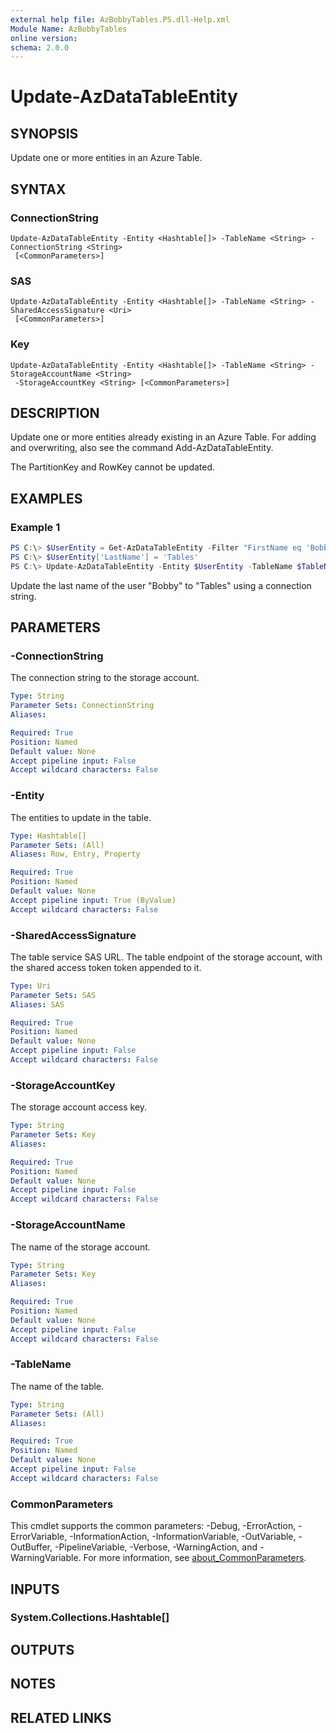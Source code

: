 ```yaml
---
external help file: AzBobbyTables.PS.dll-Help.xml
Module Name: AzBobbyTables
online version:
schema: 2.0.0
---
```


# Update-AzDataTableEntity

## SYNOPSIS
Update one or more entities in an Azure Table.

## SYNTAX

### ConnectionString
```
Update-AzDataTableEntity -Entity <Hashtable[]> -TableName <String> -ConnectionString <String>
 [<CommonParameters>]
```

### SAS
```
Update-AzDataTableEntity -Entity <Hashtable[]> -TableName <String> -SharedAccessSignature <Uri>
 [<CommonParameters>]
```

### Key
```
Update-AzDataTableEntity -Entity <Hashtable[]> -TableName <String> -StorageAccountName <String>
 -StorageAccountKey <String> [<CommonParameters>]
```

## DESCRIPTION
Update one or more entities already existing in an Azure Table.
For adding and overwriting, also see the command Add-AzDataTableEntity.

The PartitionKey and RowKey cannot be updated.

## EXAMPLES

### Example 1
```powershell
PS C:\> $UserEntity = Get-AzDataTableEntity -Filter "FirstName eq 'Bobby'" -TableName $TableName -ConnectionString $ConnectionString
PS C:\> $UserEntity['LastName'] = 'Tables'
PS C:\> Update-AzDataTableEntity -Entity $UserEntity -TableName $TableName -ConnectionString $ConnectionString
```

Update the last name of the user "Bobby" to "Tables" using a connection string.

## PARAMETERS

### -ConnectionString
The connection string to the storage account.

```yaml
Type: String
Parameter Sets: ConnectionString
Aliases:

Required: True
Position: Named
Default value: None
Accept pipeline input: False
Accept wildcard characters: False
```

### -Entity
The entities to update in the table.

```yaml
Type: Hashtable[]
Parameter Sets: (All)
Aliases: Row, Entry, Property

Required: True
Position: Named
Default value: None
Accept pipeline input: True (ByValue)
Accept wildcard characters: False
```

### -SharedAccessSignature
The table service SAS URL.
The table endpoint of the storage account, with the shared access token token appended to it.

```yaml
Type: Uri
Parameter Sets: SAS
Aliases: SAS

Required: True
Position: Named
Default value: None
Accept pipeline input: False
Accept wildcard characters: False
```

### -StorageAccountKey
The storage account access key.

```yaml
Type: String
Parameter Sets: Key
Aliases:

Required: True
Position: Named
Default value: None
Accept pipeline input: False
Accept wildcard characters: False
```

### -StorageAccountName
The name of the storage account.

```yaml
Type: String
Parameter Sets: Key
Aliases:

Required: True
Position: Named
Default value: None
Accept pipeline input: False
Accept wildcard characters: False
```

### -TableName
The name of the table.

```yaml
Type: String
Parameter Sets: (All)
Aliases:

Required: True
Position: Named
Default value: None
Accept pipeline input: False
Accept wildcard characters: False
```

### CommonParameters
This cmdlet supports the common parameters: -Debug, -ErrorAction, -ErrorVariable, -InformationAction, -InformationVariable, -OutVariable, -OutBuffer, -PipelineVariable, -Verbose, -WarningAction, and -WarningVariable. For more information, see [about_CommonParameters](http://go.microsoft.com/fwlink/?LinkID=113216).

## INPUTS

### System.Collections.Hashtable[]

## OUTPUTS

## NOTES

## RELATED LINKS
